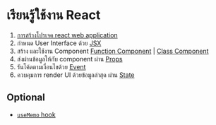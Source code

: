 
# เรียนรู้ใช้งาน React 

1. [การสร้างโปรเจค react web application](create-react-app.md)
2. กำหนด User Interface ด้วย [JSX](jsx.md)
3. สร้าง และใช้งาน Component [Function Component](function-component.md) | [Class Component](class-component.md)
4. ส่งผ่านข้อมูลให้กับ component ผ่าน [Props](props.md)
5. รันโค้ดตามเงื่อนไขด้วย [Event](event.md)
6. ควบคุมการ render UI ด้วยข้อมูลล่าสุด ผ่าน [State](state.md)

## Optional

- [`useMemo` hook](https://github.com/teerasej/nextflow-react-js-vite/tree/example-usememo)
